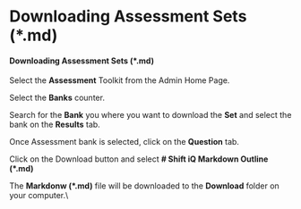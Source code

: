 # Downloading Assessment Sets (\*.md)

#### Downloading Assessment Sets (\*.md)

Select the **Assessment** Toolkit from the Admin Home Page.

Select the **Banks** counter.

Search for the **Bank** you where you want to download the **Set** and select the bank on the **Results** tab.

Once Assessment bank is selected, click on the **Question** tab.

Click on the Download button and select **# Shift iQ Markdown Outline (\*.md)**

The **Markdonw (\*.md)** file will be downloaded to the **Download** folder on your computer.\
